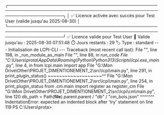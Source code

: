 ╭──────────────────────────────────────────────────────────────────────────────────────────────────────────────────────╮
│ ✅ Licence activée avec succès pour Test User (valide jusqu'au 2025-08-30)                                           │
╰──────────────────────────────────────────────────────────────────────────────────────────────────────────────────────╯
✅ Licence valide pour Test User
📅 Valide jusqu'au : 2025-08-30 07:51:48
⏱️  Jours restants : 29
🏷️  Type : standard
--- Initialisation de LCPI-CLI ---
Traceback (most recent call last):
  File "<frozen runpy>", line 198, in _run_module_as_main
  File "<frozen runpy>", line 88, in _run_code
  File "C:\Users\prota\AppData\Roaming\Python\Python313\Scripts\lcpi.exe\__main__.py", line 4, in <module>
    from lcpi.main import app
  File "G:\Mon Drive\Other\PROJET_DIMENTIONEMENT_2\src\lcpi\main.py", line 291, in <module>
    print_plugin_status()
    ~~~~~~~~~~~~~~~~~~~^^
  File "G:\Mon Drive\Other\PROJET_DIMENTIONEMENT_2\src\lcpi\main.py", line 254, in print_plugin_status
    from .cm.main import register as register_cm
  File "G:\Mon Drive\Other\PROJET_DIMENTIONEMENT_2\src\lcpi\cm\main.py", line 120
    db_path = Path(__file__).parent.parent / "db" / "cm_bois.json"
    ^^^^^^^
IndentationError: expected an indented block after 'try' statement on line 119
PS C:\Users\prota>